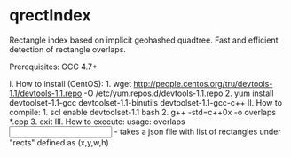 # qrectIndex
Rectangle index based on implicit geohashed quadtree. Fast and efficient detection of rectangle overlaps.

Prerequisites: GCC 4.7+

I. How to install (CentOS):
		1. wget http://people.centos.org/tru/devtools-1.1/devtools-1.1.repo -O /etc/yum.repos.d/devtools-1.1.repo
		2. yum install devtoolset-1.1-gcc devtoolset-1.1-binutils devtoolset-1.1-gcc-c++
II. How to compile:
		1. scl enable devtoolset-1.1 bash
		2. g++ -std=c++0x -o overlaps *.cpp
		3. exit
III. How to execute:
	usage: overlaps <input> - takes a json file with list of rectangles under "rects" defined as (x,y,w,h)
		
		

